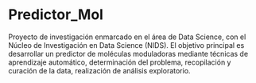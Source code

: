 # Predictor_Mol
Proyecto de investigación enmarcado en el área de Data Science, con el Núcleo de Investigación en Data Science (NIDS). El objetivo principal es desarrollar un predictor de moléculas moduladoras mediante técnicas de  aprendizaje automático, determinación del problema, recopilación y curación de la data,  realización de análisis exploratorio.
